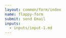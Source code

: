 ```yaml
---
layout: common/form/index
name: flappy-form
submit: send Email
inputs:
  - inputs/input-1.md
---
```

